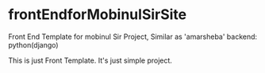 # frontEndforMobinulSirSite
Front End Template for mobinul Sir Project, Similar as 'amarsheba' backend: python(django)

This is just Front Template.
It's just simple project.